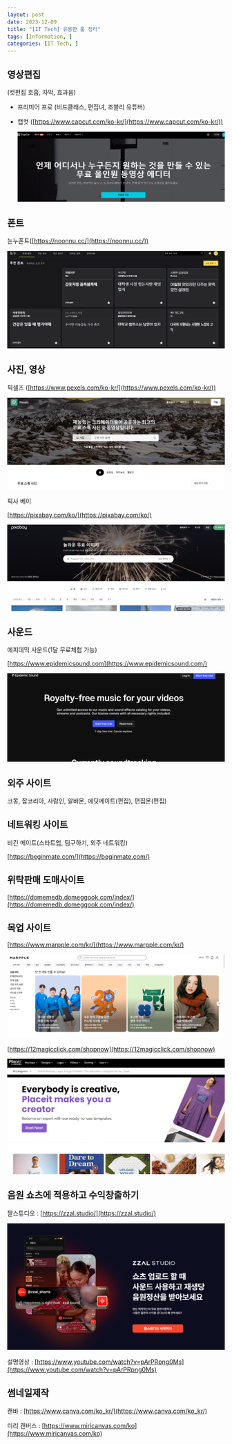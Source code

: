 ```yaml
---
layout: post
date: 2023-12-09
title: "[IT Tech] 유용한 툴 정리"
tags: [Information, ]
categories: [IT Tech, ]
---
```


## 영상편집


(컷편집 호흡, 자막, 효과음)

- 프리미어 프로 (비드클래스, 편집녀, 조블리 유튜버)
- 캡컷 ([https://www.capcut.com/ko-kr/](https://www.capcut.com/ko-kr/))

	![0](/assets/img/2023-12-09-[IT-Tech]-유용한-툴-정리.md/0.png)


## 폰트


눈누폰트([https://noonnu.cc/](https://noonnu.cc/))


![1](/assets/img/2023-12-09-[IT-Tech]-유용한-툴-정리.md/1.png)


## 사진, 영상


픽셀즈 ([https://www.pexels.com/ko-kr/](https://www.pexels.com/ko-kr/))


![2](/assets/img/2023-12-09-[IT-Tech]-유용한-툴-정리.md/2.png)


픽사 베이


[https://pixabay.com/ko/](https://pixabay.com/ko/)


![3](/assets/img/2023-12-09-[IT-Tech]-유용한-툴-정리.md/3.png)


## 사운드


에피데믹 사운드(1달 무료체험 가능)


[https://www.epidemicsound.com](https://www.epidemicsound.com/)


![4](/assets/img/2023-12-09-[IT-Tech]-유용한-툴-정리.md/4.png)


## 외주 사이트


크몽, 잡코리아, 사람인, 알바몬, 에딧메이트(편집), 편집몬(편집)


## 네트워킹 사이트


비긴 메이트(스타트업, 팀구하기, 외주 네트워킹)


[https://beginmate.com/](https://beginmate.com/)


## 위탁판매 도매사이트


[https://domemedb.domeggook.com/index/](https://domemedb.domeggook.com/index/)


## 목업 사이트


[https://www.marpple.com/kr/](https://www.marpple.com/kr/)


![5](/assets/img/2023-12-09-[IT-Tech]-유용한-툴-정리.md/5.png)


[https://12magicclick.com/shopnow](https://12magicclick.com/shopnow)


![6](/assets/img/2023-12-09-[IT-Tech]-유용한-툴-정리.md/6.png)


## 음원 쇼츠에 적용하고 수익창출하기


짤스튜디오 : [https://zzal.studio/](https://zzal.studio/)


![7](/assets/img/2023-12-09-[IT-Tech]-유용한-툴-정리.md/7.png)


설명영상 : [https://www.youtube.com/watch?v=pArPRpng0Ms](https://www.youtube.com/watch?v=pArPRpng0Ms)


## 썸네일제작


캔바 : [https://www.canva.com/ko_kr/](https://www.canva.com/ko_kr/)


미리 캔버스 : [https://www.miricanvas.com/ko](https://www.miricanvas.com/ko)

